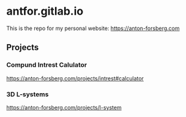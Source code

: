 # antfor.gitlab.io

This is the repo for my personal website: https://anton-forsberg.com

## Projects

### Compund Intrest Calulator

https://anton-forsberg.com/projects/intrest#calculator

### 3D L-systems

https://anton-forsberg.com/projects/l-system

